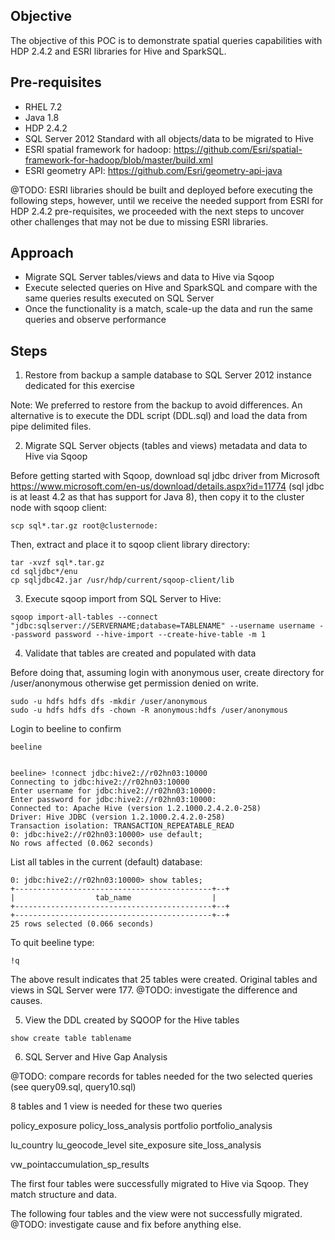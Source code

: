 ## Objective
The objective of this POC is to demonstrate spatial queries capabilities with HDP 2.4.2 and ESRI libraries for Hive and SparkSQL.

## Pre-requisites
- RHEL 7.2
- Java 1.8
- HDP 2.4.2
- SQL Server 2012 Standard with all objects/data to be migrated to Hive
- ESRI spatial framework for hadoop: https://github.com/Esri/spatial-framework-for-hadoop/blob/master/build.xml
- ESRI geometry API: https://github.com/Esri/geometry-api-java

@TODO: ESRI libraries should be built and deployed before executing the following steps, however, until we receive the needed support from ESRI for HDP 2.4.2 pre-requisites, we proceeded with the next steps to uncover other challenges that may not be due to missing ESRI libraries.

## Approach
- Migrate SQL Server tables/views and data to Hive via Sqoop
- Execute selected queries on Hive and SparkSQL and compare with the same queries results executed on SQL Server
- Once the functionality is a match, scale-up the data and run the same queries and observe performance

## Steps

1. Restore from backup a sample database to SQL Server 2012 instance dedicated for this exercise

Note: We preferred to restore from the backup to avoid differences. An alternative is to execute the DDL script (DDL.sql) and load the data from pipe delimited files.

2. Migrate SQL Server objects (tables and views) metadata and data to Hive via Sqoop

Before getting started with Sqoop, download sql jdbc driver from Microsoft https://www.microsoft.com/en-us/download/details.aspx?id=11774 (sql jdbc is at least 4.2 as that has support for Java 8), then copy it to the cluster node with sqoop client:

```
scp sql*.tar.gz root@clusternode:
```

Then, extract and place it to sqoop client library directory:
```
tar -xvzf sql*.tar.gz 
cd sqljdbc*/enu
cp sqljdbc42.jar /usr/hdp/current/sqoop-client/lib
```

3. Execute sqoop import from SQL Server to Hive:

```
sqoop import-all-tables --connect "jdbc:sqlserver://SERVERNAME;database=TABLENAME" --username username --password password --hive-import --create-hive-table -m 1
```

4. Validate that tables are created and populated with data

Before doing that, assuming login with anonymous user, create directory for /user/anonymous otherwise get permission denied on write.
```
sudo -u hdfs hdfs dfs -mkdir /user/anonymous
sudo -u hdfs hdfs dfs -chown -R anonymous:hdfs /user/anonymous
```
Login to beeline to confirm
```
beeline


beeline> !connect jdbc:hive2://r02hn03:10000
Connecting to jdbc:hive2://r02hn03:10000
Enter username for jdbc:hive2://r02hn03:10000:
Enter password for jdbc:hive2://r02hn03:10000:
Connected to: Apache Hive (version 1.2.1000.2.4.2.0-258)
Driver: Hive JDBC (version 1.2.1000.2.4.2.0-258)
Transaction isolation: TRANSACTION_REPEATABLE_READ
0: jdbc:hive2://r02hn03:10000> use default;
No rows affected (0.062 seconds)
```

List all tables in the current (default) database:
```
0: jdbc:hive2://r02hn03:10000> show tables;
+--------------------------------------------+--+
|                  tab_name                  |
+--------------------------------------------+--+
+--------------------------------------------+--+
25 rows selected (0.066 seconds)
```

To quit beeline type:

```
!q
```
The above result indicates that 25 tables were created. Original tables and views in SQL Server were 177. @TODO: investigate the difference and causes.

5. View the DDL created by SQOOP for the Hive tables
```
show create table tablename
```
6. SQL Server and Hive Gap Analysis

@TODO: compare records for tables needed for the two selected queries (see query09.sql, query10.sql)

8 tables and 1 view is needed for these two queries

policy_exposure
policy_loss_analysis
portfolio
portfolio_analysis

lu_country
lu_geocode_level
site_exposure
site_loss_analysis

vw_pointaccumulation_sp_results

The first four tables were successfully migrated to Hive via Sqoop. They match structure and data.

The following four tables and the view were not successfully migrated. @TODO: investigate cause and fix before anything else.

